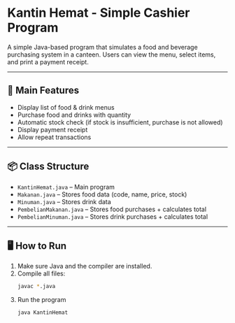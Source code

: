 # Kantin Hemat - Simple Cashier Program

A simple Java-based program that simulates a food and beverage purchasing system in a canteen. Users can view the menu, select items, and print a payment receipt.

---

## 🍱 Main Features
- Display list of food & drink menus
- Purchase food and drinks with quantity
- Automatic stock check (if stock is insufficient, purchase is not allowed)
- Display payment receipt
- Allow repeat transactions

---

## 📦 Class Structure
- `KantinHemat.java` – Main program
- `Makanan.java` – Stores food data (code, name, price, stock)
- `Minuman.java` – Stores drink data
- `PembelianMakanan.java` – Stores food purchases + calculates total
- `PembelianMinuman.java` – Stores drink purchases + calculates total

---

## 🖥 How to Run
1. Make sure Java and the compiler are installed.
2. Compile all files:
   ```bash
   javac *.java
3. Run the program
   ```bash
   java KantinHemat
